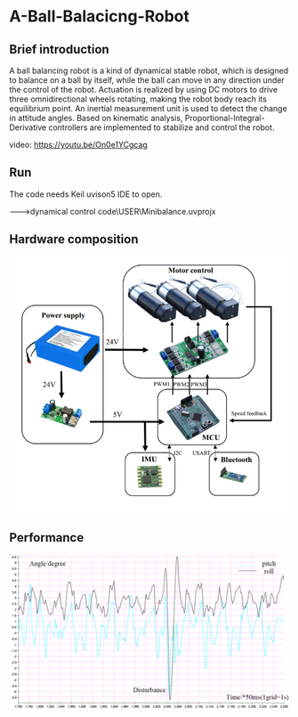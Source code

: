 # A-Ball-Balacicng-Robot
## Brief introduction
A ball balancing robot is a kind of dynamical stable robot, which is designed to balance on a ball by itself, while the ball can move in any direction under the control of the robot. Actuation is realized by using DC motors to drive three omnidirectional wheels rotating, making the robot body reach its equilibrium point. An inertial measurement unit is used to detect the change in attitude angles. Based on kinematic analysis, Proportional-Integral-Derivative controllers are implemented to stabilize and control the robot.

video:  https://youtu.be/On0e1YCgcag

## Run
The code needs Keil uvison5 IDE to open.

--->dynamical control code\USER\Minibalance.uvprojx

## Hardware composition

![image](https://github.com/Pang-Yatian/A-Ball-Balacicng-Robot/blob/master/image/hardware%20composition.png)

## Performance 

![image](https://github.com/Pang-Yatian/A-Ball-Balacicng-Robot/blob/master/image/performance.png)
